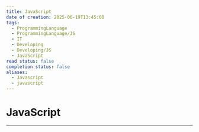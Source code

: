```yaml
---
title: JavaScript
date of creation: 2025-06-19T13:45:00
tags:
  - ProgrammingLanguage
  - ProgrammingLanguage/JS
  - IT
  - Developing
  - Developing/JS
  - JavaScript
read status: false
completion status: false
aliases:
  - Javascript
  - javascript
---
```

# JavaScript
---
